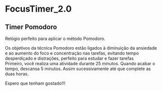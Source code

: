 # FocusTimer_2.0

<h2>Timer Pomodoro</h2>

<p>Relógio perfeito para aplicar o método Pomodoro.</p>
<p>Os objetivos da técnica Pomodoro estão ligados à diminuição da ansiedade e ao aumento do foco e concentração nas tarefas, evitando tempo desperdiçado e distrações, perfeito para estudar e fazer tarefas</br> Primeiro, você realiza uma atividade durante 25 minutos. Quando acabar o tempo, descansa 5 minutos. Assim sucessivamente até que complete as duas horas.</p>


<p>Espero que tenham gostado!!!</p>
